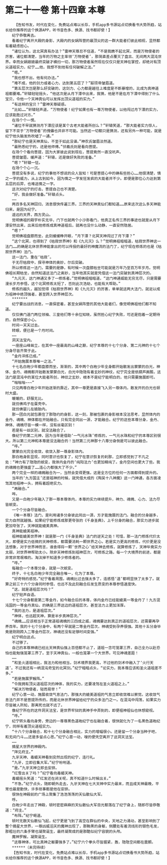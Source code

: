 # 第二十一卷 第十四章 本尊
        【告知书友，时代在变化，免费站点难以长存，手机app多书源站点切换看书大势所趋，站长给你推荐的这个换源APP，听书音色多、换源、找书都好使！】
       纪宁恭敬离去。
       看着纪宁离开大殿的身影，大殿内的女娲阵营的最顶尖的这一群大能者们彼此相视，显然都有着疑虑担心。
       “诸位认为，这北冥真有办法？”雷神天尊忍不住道，“不是我瞧不起北冥，而是万物使者的厉害，诸位都清楚，当年的万物之主率领‘万物使者’，那简直差点覆灭了盘古、无间两大混沌世界。幸而女娲娘娘最终突破才横扫一切，那万物使者虽然现在仅仅只是天神在掌控，却绝对有顶尖道祖实力，纪宁……他，我想不到他有任何破解之法。”
       “嗯。”
       “我也想不出，他有何办法。”
       “难不成，他的剑力或者心力，达到第五层了？”颛顼帝皱眉道。
       “第五层次岂是那么好突破的，这剑力、心力都是越往上难度是不断暴增的，比成为真神道祖都要难。”轩辕轻轻摇头，“他这次是从月下潭中出来，我猜，他是不是在月下潭中得到了什么宝贝，令他一个天神真仙可以发挥出顶尖道祖的实力。”
       “有这样的宝贝？”雷神天尊疑惑。
       “比如……”轩辕轻声道，“万物使者！纪宁如果也有一尊万物使者，以他闯过月下潭的实力，应该能胜过对方。”
       在场个个一愣。
       “诸位不早就猜测月下潭应该是某个古老大能者所创么？”轩辕笑道，“那大能者实力惊人，留下不亚于‘万物使者’的傀儡也并非不可能。当然这一切都只是猜测，还有另外一种可能，就是纪宁他头脑发热吹嘘了一通。”
       “那纪宁也是天神真仙，不至于如此没谱。”神农氏皱眉淡然道。
       “最熟悉纪宁的，还是他师傅。”伏羲氏则是看向菩提。
       在场个个看向菩提，因为大家彼此说到现在，菩提竟然一直没吭声。
       菩提皱眉，缓声道：“轩辕，还是做好失败的准备。”
       “嗯？”轩辕一怔。
       在场个个心一沉。
       菩提没有多说，纪宁的事他不想说的众人皆知！可是菩提心中的确有些担心……他很清楚，情之一字的威力，从上古到如今，因为情之一字发狂发疯的大能者并不少。即便是那位心力达到第五层的后羿，也难逃情之一字。
       这次对纪宁的打击，菩提自己也不清楚。
       “好，我会做好准备。”轩辕点头。
       ……
       两百多名天神回归，消息很快传遍三界。三界的天神真仙们都知道……原来这次这么多天神能归来，是因为纪宁。
       遥远的天界，西方灵山。
       觉明佛祖的殿宇朴实无华，门下也就两个小沙弥看门，他真正名传三界的事迹也就是从月下潭安然出来，出来后他修炼成真神道祖后，就再也没什么动静，一直安然隐居。
       “嗯？”
       觉明佛祖盘膝而坐，此刻缓缓睁开眼，“月下潭？北冥天神闯过了月下潭？”
       “这个北冥，也得到了《枯寂世界神》和《九元灭》么？”觉明佛祖暗暗道，枯寂世界神这一法门……的确是北休世界神能拿出的可以传授的最好的神魔流的法门了，纪宁现在修炼的也是《枯寂世界神》法门。
       这一法门，重在‘枯寂’。
       于无尽枯寂中，探寻神体的奥妙，尔后突破。
       所以修炼这一法门，需要的是静，有时候一次盘膝枯坐可能就是万年乃至百万年岁月。觉明佛祖长期枯坐，自然知道这法门之奥妙，当年他其实就是凭借这一法门突破到真神层次的。
       “九元灭，这门神通又多了一修炼者。”觉明佛祖暗暗道，“这门神通威能无穷无尽，只是需要漫长岁月参悟，这个北冥修炼太短了，否则此次浩劫，也能有大帮助。”
       修炼的越久，越加觉得《枯寂世界神》和《九元灭》的厉害，单单就这两大法门，就足以成为祖神中绝顶强者，甚至跨入世界神层次。
       *******
       纪宁要出战的消息，一直保密着，甚至女娲阵营的其他大能者们，像觉明佛祖他们都不知道。
       仅仅佛门道门两位领袖、三皇他们等十余位知晓，虽然担心纪宁失败，可还是抱着一定期待的，自然保密小心。
       时间一天天过去。
       转眼，便已是一个月时间。
       ……
       洞天法宝内。
       一座座山峰耸立，在其中一座最高的山峰之巅，纪宁本尊的十七个分身、第二元神的十七个分身尽皆齐聚于此。
       “金丹淬炼已成。”
       “开始施展本尊唯一之法。”
       十七名白袍少年都盘膝而坐，渐渐的，其中两个白袍少年全身都开始散发出蒙蒙的白光，神体、金丹、魂魄都开始散发蒙蒙白光，白光中隐隐有着玄妙的神纹，纪宁完全是依葫芦画瓢，这法门是混沌中的某位大能者所创，神纹之玄妙，根本不是纪宁能明白的，他只需要施展即可。
       “嗡嗡嗡~~~”
       只见两尊白袍少年开始逐渐的靠近，其中一尊更是直接飞入另一尊体内，散发开的白光也顿时大盛。
       暖暖的，舒服无比。
       就仿佛鸡子在蛋壳中。
       就仿佛婴儿在娘胎内。
       那一团白光就包裹住了那隐约的身影，这一刻，那被包裹的身影根本没法思考，显然体内的金丹、魂魄、神体都在开始融合。只有完全同出一源，才能融合。纪宁的这些本尊分身，金丹、神体、魂魄尽皆一模一样，没有丝毫区别！
       若是有一丝区别，就没法融合了。
       像纪宁的第二元神，因为当年是借助‘一气元水珠’修炼的，一气元水珠和纪宁的本尊区别很大。所以第二元神和本尊是没法融合的！当然第二元神那十八尊分身倒是可以彼此融合。
       “呼。”
       蒙蒙白光完全收敛，收敛入那一尊身影体内。
       那白袍身影显现，同时意识也恢复了，纪宁在意识恢复的刹那，立即感觉到了不凡之处：“神力有了隐隐的蜕变，我体内金丹的‘纯阳法力’也更加精纯了。金丹空间也更大了些。我的魂魄也更强盛了……连心力都强大了不少。”
       两个完全一样的魂魄融合为一，当然会变得更强，这是全方位的任何一方面都得到提升的。
       当年的‘九方国主’还是祖神的时候，就凭借大成的《陶吴十八神魔》这一门神通，各方面凌驾其他祖神一头，拥有着超绝实力。
       “再融合。”
       哗。
       又是一白袍少年融入了那一尊本尊体内，本尊的实力继续提升，神力、魂魄、心力、法力尽皆蜕变。
       一个个分身尽皆融合。
       《唯一本尊》法门，是利用诸多分身彼此同出一源，方才能施展的法门。融合的分身越多，实力自然就越强。如果纪宁能修炼成那更夸张的《千身圣典》，上千分身的融合，那实力进步就更加夸张了。天神就能媲美真神。
       真神能媲美祖神。
       祖神能媲美世界神！就是那一门《千身圣典》法门的逆天之处！可惜，那一法门修炼代价太大，即便是实力低微的天神修炼，都需要消耗一颗世界之心。若是实力更高的修炼，代价更是没法想象，对于世界神而言，谁舍得将一颗‘世界之心’给天神去修炼，就算修炼了，天神毕竟实力太弱，对世界神帮助太小。除非天神修炼到祖神层次，可修炼之路，每一个大境界的前进，都是非常非常艰难的。淘汰掉不知道多少修炼者的。
       “呼。”
       每融合一个本尊分身，就是一次蜕变。
       终于，十七名白袍少年完全融合唯一，化为了本尊。
       “好奇特的感觉。”纪宁看着周围，魂魄比过去强太多了，连感悟‘道’都明显快了太多了。就算之前三十六个分身同时参悟，也远不及此刻融合后发生质变的本尊参悟速度快。
       “这，就是道祖层次吗？”
       纪宁轻声自语。
       十七个分身都是第二等金丹，如今融合后的本尊，体内金丹已经能媲美一等金丹了！九方混沌国的一等金丹真仙，的确是三界这边的道祖层次，甚至法力上更加浑厚。
       “我的法力，是道祖层次。”
       “神体，也远超天神，算是半步真神层次。”
       “魂魄……应该相当于正常道祖魂魄的三四成之威，魂魄要达到真正的道祖层次，还需要再孕养百年。我的十七个分身中，有两个早就是二等金丹层次，神魂受到孕养很强。其他十五分身毕竟是刚刚跨入二等金丹层次，神魂还没有足够时间变强。”
       纪宁明白这点。
       不过够了。
       自己的本尊神魂已经比天神真仙强上百倍都不止了，道祖一念可笼罩三界，自己全力以赴恐怕也能勉强笼罩三界了。至于天神真仙，一般也笼罩一个大世界。可见神魂差距！
       ……
       “和圣火道祖相比，我法力和他相当，剑术境界我更高，不过他的剑术中融入了‘火行天道’。不过我还有一柄混沌奇宝的北冥剑。”纪宁暗暗点头，“论实力，我本尊应该和圣火道祖差不多。”
       “若是施展罗睺阵。”
       “令我拥有顶尖道祖层次的神体，我的实力，还要凌驾在圣火道祖之上。”
       “解决万物使者，轻而易举！”
       纪宁心意一动，施展收敛气息法门，那强大的媲美道祖的气息立即收敛难以察觉。这收敛气息法门并不是菩提所传的，而是北休世界神留给纪宁的众多法门之一。在混沌中闯荡，如果实力尽皆被人所知，那离死也就不远了。
       像纪宁所在的这件洞天法宝，是世界牢狱的真神手中弄到的，即便祖神祖仙也休想窥视。
       “呼。”
       纪宁转头看向身旁，旁边的一尊尊黑色道袍纪宁也在融合着，很快就化为了一名黑色道袍纪宁，同样有着顶尖道祖实力。
       “十八个分身融合，和十七个分身融合相比，实力的增幅很小。还是留一个分身当种子吧，和无间门斗……还是多留点心思。”纪宁心意一动，嗖的便凭空离开了这洞天法宝。
       ……
       摘星大世界的神殿内。
       “拜见府主。”
       九牙天神、毒蝎天神看到突然出现的纪宁，连行礼。
       “九牙，立即召集大军。”纪宁吩咐道。
       “是。”九牙天神立即去安排。
       “红雪出关了吗？”纪宁看向毒蝎天神。
       毒蝎摇头笑道：“红发还在闭关呢，真不知道什么时候出关。”
       “不急。”纪宁点头，随即朝外走去，九牙天神在七大天神中实力最末，而且成天神最晚，平常也最是勤快，许多琐事都是他在安排。
       很快在神殿前的广场上聚集了浩浩荡荡的天仙散仙大军。
       呼。
       白袍少年走出了神殿，顿时密密麻麻的天仙散仙大军目光都落在了纪宁身上，随即尽皆恭敬道：“府主。”
       “布阵。”纪宁喝道。
       顿时无数天仙散仙飞起，纪宁更是飞到了高空在群仙的中央，天地之力涌动，甚至影响到了整个摘星大世界，一尊凶威滔天的魔神出现了，那黝黑的身躯，侧腰处有着流线形的银色毛发，那粗壮的六条手臂也凝聚诞生，最终凝聚成的是那酷似纪宁容貌的头颅。
       魔神罗睺，凝聚诞生。
       “这尊神体，可比真神之躯要强多了。”纪宁六个拳头尽皆握紧，轰，隐隐空间都在震颤。
       ******（未完待续）
       【告知书友，时代在变化，免费站点难以长存，手机app多书源站点切换看书大势所趋，站长给你推荐的这个换源APP，听书音色多、换源、找书都好使！】